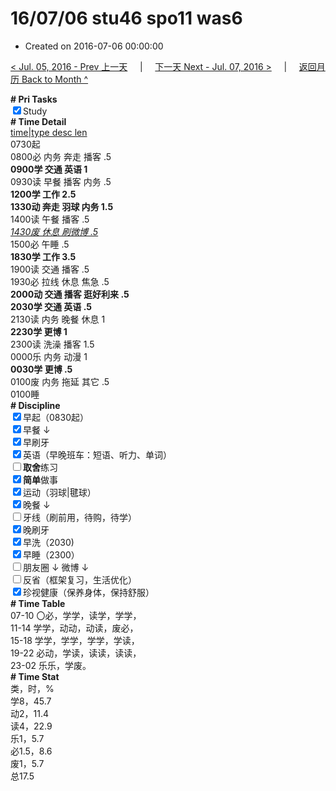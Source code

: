 # 16/07/06 stu46 spo11 was6

- Created on 2016-07-06 00:00:00

[< Jul. 05, 2016 - Prev 上一天](/_archived/lifelogs/2016/07/d05.md) &nbsp; &nbsp; | &nbsp; &nbsp; [下一天 Next - Jul. 07, 2016 >](/_archived/lifelogs/2016/07/d07.md) &nbsp; &nbsp; |  &nbsp; &nbsp; [返回月历 Back to Month ^](/_archived/lifelogs/2016/07/index.md)
<br/><div><b># Pri Tasks</b></div><div><input checked="true" type="checkbox"/>Study</div><div><b># Time Detail</b></div><div><u>time|type desc len</u></div><div>0730起</div><div>0800必 内务 奔走 播客 .5</div><div><b>0900学 交通 英语 1</b></div><div>0930读 早餐 播客 内务 .5</div><div><b>1200学 工作 2.5</b></div><div><b>1330动 奔走 羽球 内务 1.5</b></div><div>1400读 午餐 播客 .5</div><div><u><i>1430废 休息 刷微博 .5</i></u></div><div>1500必 午睡 .5</div><div><b>1830学 工作 3.5</b></div><div>1900读 交通 播客 .5</div><div>1930必 拉线 休息 焦急 .5</div><div><b>2000动 交通 播客 逛好利来 .5</b></div><div><b>2030学 交通 英语 .5</b></div><div>2130读 内务 晚餐 休息 1</div><div><b>223</b><b>0学 更博 1</b></div><div>2300读 洗澡 播客 1.5</div><div>0000乐 内务 动漫 1</div><div><b>0030学 更博 .5</b></div><div>0100废 内务 拖延 其它 .5</div><div>0100睡</div><div><b># Discipline</b></div><div><input checked="true" type="checkbox"/>早起（0830起）</div><div><input checked="true" type="checkbox"/>早餐 ↓</div><div><input checked="true" type="checkbox"/>早刷牙</div><div><input checked="true" type="checkbox"/>英语（早晚班车：短语、听力、单词）</div><div><input type="checkbox"/><b>取舍</b>练习</div><div><input checked="true" type="checkbox"/><b>简单</b>做事</div><div><input checked="true" type="checkbox"/>运动（羽球|毽球）</div><div><input checked="true" type="checkbox"/>晚餐 ↓</div><div><input type="checkbox"/>牙线（刷前用，待购，待学）</div><div><input checked="true" type="checkbox"/>晚刷牙</div><div><input checked="true" type="checkbox"/>早洗（2030)</div><div><input checked="true" type="checkbox"/>早睡（2300）</div><div><input type="checkbox"/>朋友圈 ↓ 微博 ↓</div><div><input type="checkbox"/>反省（框架复习，生活优化）</div><div><input checked="true" type="checkbox"/>珍视健康（保养身体，保持舒服）</div><div><b># Time Table</b></div><div>07-10 〇必，学学，读学，学学，</div><div>11-14 学学，动动，动读，废必，</div><div>15-18 学学，学学，学学，学读，</div><div>19-22 必动，学读，读读，读读，</div><div>23-02 乐乐，学废。</div><div><b># Time Stat</b></div><div>类，时，%</div><div>学8，45.7</div><div>动2，11.4</div><div>读4，22.9</div><div>乐1，5.7</div><div>必1.5，8.6</div><div>废1，5.7</div><div>总17.5</div>
